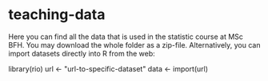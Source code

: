 # teaching-data
Here you can find all the data that is used in the statistic course at MSc BFH. You may download the whole folder as a zip-file. 
Alternatively, you can import datasets directly into R from the web:

library(rio)
url <- "url-to-specific-dataset"
data <- import(url)

